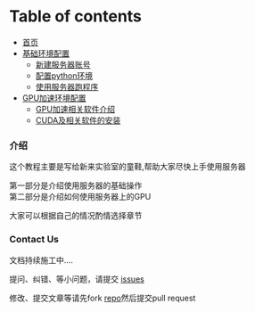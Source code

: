 # Table of contents

* [首页](README.md)
* [基础环境配置](doc/part1/README.md)
  * [新建服务器账号](doc/part1/page1-1.md)
  * [配置python环境](doc/part1/page1-2.md)
  * [使用服务器跑程序](doc/part1/page1-3.md)
* [GPU加速环境配置](doc/part2/README.md)
  * [GPU加速相关软件介绍](doc/part2/page2-1.md)
  * [CUDA及相关软件的安装](doc/part2/page2-2.md)

<!-- ### 总目录 -->




### 介绍

这个教程主要是写给新来实验室的童鞋,帮助大家尽快上手使用服务器  

第一部分是介绍使用服务器的基础操作  
第二部分是介绍如何使用服务器上的GPU   

大家可以根据自己的情况酌情选择章节



### Contact Us

文档持续施工中....  

提问、纠错、等小问题，请提交 [issues](https://github.com/mingxiansen/gitbook/issues)

修改、提交文章等请先fork [repo](https://github.com/mingxiansen/gitbook)然后提交pull request

